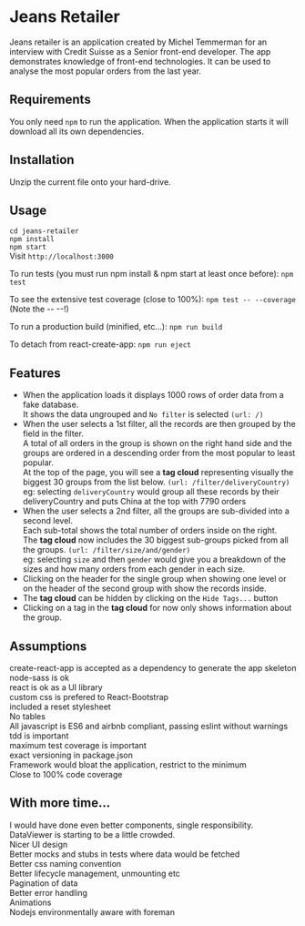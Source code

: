 # Jeans Retailer

Jeans retailer is an application created by Michel Temmerman for an interview with Credit Suisse as a Senior front-end developer.
The app demonstrates knowledge of front-end technologies.
It can be used to analyse the most popular orders from the last year.

## Requirements
You only need `npm` to run the application. When the application starts it will download all its own dependencies.

## Installation
Unzip the current file onto your hard-drive.

## Usage
`cd jeans-retailer`  
`npm install`  
`npm start`  
Visit `http://localhost:3000`

To run tests (you must run npm install & npm start at least once before):
`npm test`

To see the extensive test coverage (close to 100%):
`npm test -- --coverage` (Note the -- --!)

To run a production build (minified, etc...):
`npm run build`

To detach from react-create-app:
`npm run eject`


## Features
- When the application loads it displays 1000 rows of order data from a fake database.  
It shows the data ungrouped and `No filter` is selected `(url: /)`  
- When the user selects a 1st filter, all the records are then grouped by the field in the filter.  
A total of all orders in the group is shown on the right hand side and the groups are ordered in a descending order from the most popular to least popular.  
At the top of the page, you will see a __tag cloud__ representing visually the biggest 30 groups from the list below. `(url: /filter/deliveryCountry)`  
eg: selecting `deliveryCountry` would group all these records by their deliveryCountry and puts China at the top with 7790 orders  
- When the user selects a 2nd filter, all the groups are sub-divided into a second level.  
Each sub-total shows the total number of orders inside on the right.  
The __tag cloud__ now includes the 30 biggest sub-groups picked from all the groups. `(url: /filter/size/and/gender)`  
eg: selecting `size` and then `gender` would give you a breakdown of the sizes and how many orders from each gender in each size.  
- Clicking on the header for the single group when showing one level or on the header of the second group with show the records inside.  
- The __tag cloud__ can be hidden by clicking on the `Hide Tags...` button  
- Clicking on a tag in the __tag cloud__ for now only shows information about the group.  

## Assumptions
create-react-app is accepted as a dependency to generate the app skeleton  
node-sass is ok  
react is ok as a UI library  
custom css is prefered to React-Bootstrap  
included a reset stylesheet  
No tables  
All javascript is ES6 and airbnb compliant, passing eslint without warnings  
tdd is important  
maximum test coverage is important  
exact versioning in package.json  
Framework would bloat the application, restrict to the minimum  
Close to 100% code coverage  

## With more time...
I would have done even better components, single responsibility. DataViewer is starting to be a little crowded.  
Nicer UI design  
Better mocks and stubs in tests where data would be fetched  
Better css naming convention  
Better lifecycle management, unmounting etc  
Pagination of data  
Better error handling  
Animations  
Nodejs environmentally aware with foreman  
